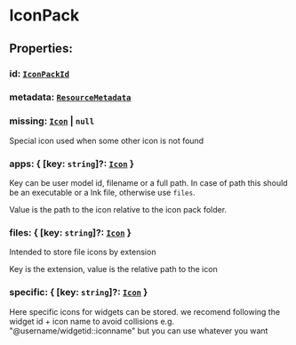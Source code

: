 # **IconPack**

## **Properties**:

### id: [`IconPackId`](./IconPackId)

### metadata: [`ResourceMetadata`](./ResourceMetadata)

### missing: [`Icon`](./Icon) | `null`

Special icon used when some other icon is not found

### apps: { [key: `string`]?: [`Icon`](./Icon) }

Key can be user model id, filename or a full path. In case of path this should
be an executable or a lnk file, otherwise use `files`.

Value is the path to the icon relative to the icon pack folder.

### files: { [key: `string`]?: [`Icon`](./Icon) }

Intended to store file icons by extension

Key is the extension, value is the relative path to the icon

### specific: { [key: `string`]?: [`Icon`](./Icon) }

Here specific icons for widgets can be stored. we recomend following the widget
id + icon name to avoid collisions e.g. "@username/widgetid::iconname" but you
can use whatever you want
